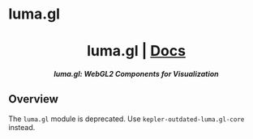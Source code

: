 # luma.gl

<h1 align="center">luma.gl | <a href="https://uber.github.io/luma.gl">Docs</a></h1>

<h5 align="center">luma.gl: WebGL2 Components for  Visualization</h5>


## Overview

The `luma.gl` module is deprecated. Use `kepler-outdated-luma.gl-core` instead.
